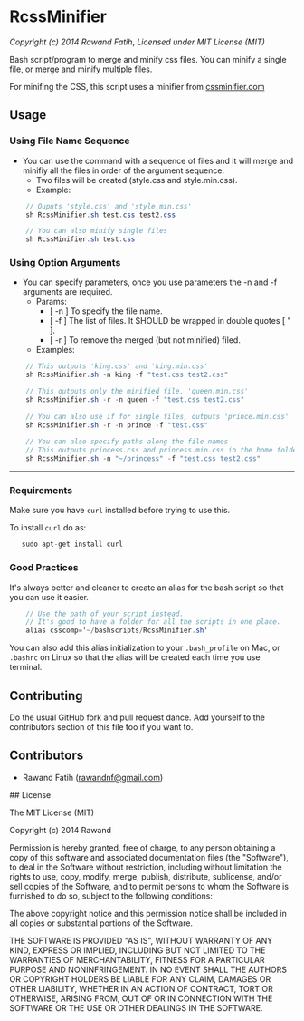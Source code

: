 # RcssMinifier
_Copyright (c) 2014 Rawand Fatih_, 
_Licensed under MIT License (MIT)_

Bash script/program to merge and minify css files.
You can minify a single file, or merge and minify multiple files.

For minifing the CSS, this script uses a minifier from [cssminifier.com](http://cssminifier.com/)

Usage
------------
### Using File Name Sequence
- You can use the command with a sequence of files and it will merge and minifiy all the files in order of the argument sequence.
  - Two files will be created (style.css and style.min.css).
  - Example:
```csharp
    // Ouputs 'style.css' and 'style.min.css'
    sh RcssMinifier.sh test.css test2.css

    // You can also minify single files
    sh RcssMinifier.sh test.css
```
### Using Option Arguments
- You can specify parameters, once you use parameters the -n and -f arguments are required.
  - Params:
    - [ -n ] To specify the file name.
    - [ -f ] The list of files. It SHOULD be wrapped in double quotes [ " ].
    - [ -r ] To remove the merged (but not minified) filed.
  - Examples:
```csharp
    // This outputs 'king.css' and 'king.min.css'
    sh RcssMinifier.sh -n king -f "test.css test2.css"

    // This outputs only the minified file, 'queen.min.css'
    sh RcssMinifier.sh -r -n queen -f "test.css test2.css"
    
    // You can also use if for single files, outputs 'prince.min.css'
    sh RcssMinifier.sh -r -n prince -f "test.css"
    
    // You can also specify paths along the file names
    // This outputs princess.css and princess.min.css in the home folder.
    sh RcssMinifier.sh -n "~/princess" -f "test.css test2.css"
```
------------


### Requirements
Make sure you have `curl` installed before trying to use this.

To install `curl` do as:
```csharp
   sudo apt-get install curl
```



### Good Practices
It's always better and cleaner to create an alias for the bash script so that you can use it easier.
```csharp
    // Use the path of your script instead.
    // It's good to have a folder for all the scripts in one place.
    alias csscomp='~/bashscripts/RcssMinifier.sh'
```
You can also add this alias initialization to your `.bash_profile` on Mac, or `.bashrc` on Linux so that the alias will be created each time you use terminal.


## Contributing

Do the usual GitHub fork and pull request dance. Add yourself to the
contributors section of this file too if you want to.

## Contributors
- Rawand Fatih (rawandnf@gmail.com)

## License

The MIT License (MIT)

Copyright (c) 2014 Rawand

Permission is hereby granted, free of charge, to any person obtaining a copy
of this software and associated documentation files (the "Software"), to deal
in the Software without restriction, including without limitation the rights
to use, copy, modify, merge, publish, distribute, sublicense, and/or sell
copies of the Software, and to permit persons to whom the Software is
furnished to do so, subject to the following conditions:

The above copyright notice and this permission notice shall be included in all
copies or substantial portions of the Software.

THE SOFTWARE IS PROVIDED "AS IS", WITHOUT WARRANTY OF ANY KIND, EXPRESS OR
IMPLIED, INCLUDING BUT NOT LIMITED TO THE WARRANTIES OF MERCHANTABILITY,
FITNESS FOR A PARTICULAR PURPOSE AND NONINFRINGEMENT. IN NO EVENT SHALL THE
AUTHORS OR COPYRIGHT HOLDERS BE LIABLE FOR ANY CLAIM, DAMAGES OR OTHER
LIABILITY, WHETHER IN AN ACTION OF CONTRACT, TORT OR OTHERWISE, ARISING FROM,
OUT OF OR IN CONNECTION WITH THE SOFTWARE OR THE USE OR OTHER DEALINGS IN THE
SOFTWARE.
